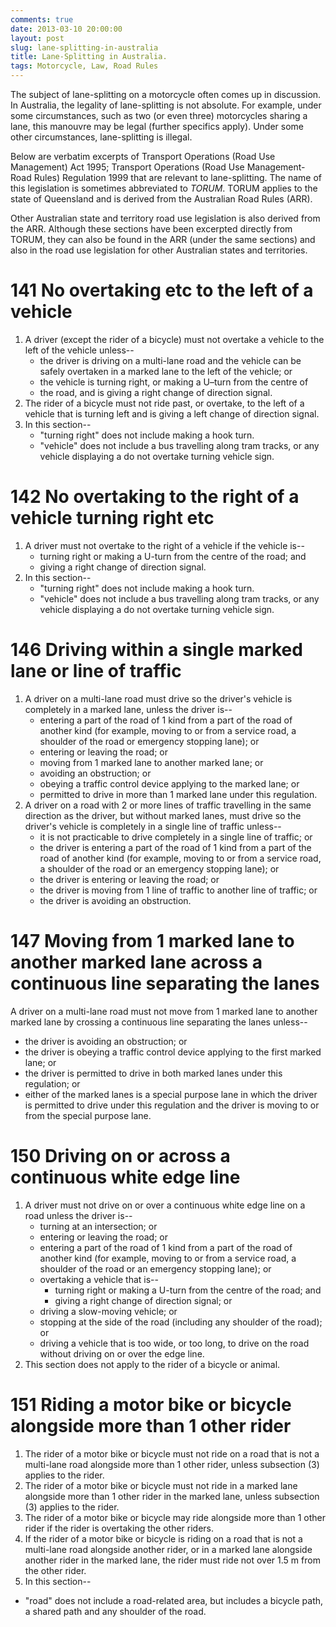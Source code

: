 ```yaml
---
comments: true
date: 2013-03-10 20:00:00
layout: post
slug: lane-splitting-in-australia
title: Lane-Splitting in Australia.
tags: Motorcycle, Law, Road Rules
---
```


The subject of lane-splitting on a motorcycle often comes up in discussion. In Australia, the legality of lane-splitting is not absolute. For example, under some circumstances, such as two (or even three) motorcycles sharing a lane, this manouvre may be legal (further specifics apply). Under some other circumstances, lane-splitting is illegal.

Below are verbatim excerpts of Transport Operations (Road Use Management) Act 1995; Transport Operations (Road Use Management-Road Rules) Regulation 1999 that are relevant to lane-splitting. The name of this legislation is sometimes abbreviated to *TORUM*. TORUM applies to the state of Queensland and is derived from the Australian Road Rules (ARR).

Other Australian state and territory road use legislation is also derived from the ARR. Although these sections have been excerpted directly from TORUM, they can also be found in the ARR (under the same sections) and also in the road use legislation for other Australian states and territories.

141 No overtaking etc to the left of a vehicle
==============================================

1. A driver (except the rider of a bicycle) must not overtake a vehicle to the left of the vehicle unless--
    * the driver is driving on a multi-lane road and the vehicle can be safely overtaken in a marked lane to the left of the vehicle; or
    * the vehicle is turning right, or making a U–turn from the centre of
    * the road, and is giving a right change of direction signal.
2. The rider of a bicycle must not ride past, or overtake, to the left of a vehicle that is turning left and is giving a left change of direction signal.
3. In this section--
    * "turning right" does not include making a hook turn.
    * "vehicle" does not include a bus travelling along tram tracks, or any vehicle displaying a do not overtake turning vehicle sign.


142 No overtaking to the right of a vehicle turning right etc
=============================================================

1. A driver must not overtake to the right of a vehicle if the vehicle is--
    * turning right or making a U-turn from the centre of the road; and
    * giving a right change of direction signal.
2. In this section--
    * "turning right" does not include making a hook turn.
    * "vehicle" does not include a bus travelling along tram tracks, or any vehicle displaying a do not overtake turning vehicle sign.


146 Driving within a single marked lane or line of traffic
==========================================================

1. A driver on a multi-lane road must drive so the driver's vehicle is completely in a marked lane, unless the driver is--
    * entering a part of the road of 1 kind from a part of the road of another kind (for example, moving to or from a service road, a shoulder of the road or emergency stopping lane); or
    * entering or leaving the road; or
    * moving from 1 marked lane to another marked lane; or
    * avoiding an obstruction; or
    * obeying a traffic control device applying to the marked lane; or
    * permitted to drive in more than 1 marked lane under this regulation.
2. A driver on a road with 2 or more lines of traffic travelling in the same direction as the driver, but without marked lanes, must drive so the driver's vehicle is completely in a single line of traffic unless--
    * it is not practicable to drive completely in a single line of traffic; or
    * the driver is entering a part of the road of 1 kind from a part of the road of another kind (for example, moving to or from a service road, a shoulder of the road or an emergency stopping lane); or
    * the driver is entering or leaving the road; or
    * the driver is moving from 1 line of traffic to another line of traffic; or
    * the driver is avoiding an obstruction.


147 Moving from 1 marked lane to another marked lane across a continuous line separating the lanes
==================================================================================================

A driver on a multi-lane road must not move from 1 marked lane to another marked lane by crossing a continuous line separating the lanes unless--

* the driver is avoiding an obstruction; or
* the driver is obeying a traffic control device applying to the first marked lane; or
* the driver is permitted to drive in both marked lanes under this regulation; or
* either of the marked lanes is a special purpose lane in which the driver is permitted to drive under this regulation and the driver is moving to or from the special purpose lane.


150 Driving on or across a continuous white edge line
=====================================================

1. A driver must not drive on or over a continuous white edge line on a road unless the driver is--
    - turning at an intersection; or
    - entering or leaving the road; or
    - entering a part of the road of 1 kind from a part of the road of another kind (for example, moving to or from a service road, a shoulder of the road or an emergency stopping lane); or
    - overtaking a vehicle that is--
        * turning right or making a U-turn from the centre of the road; and
        * giving a right change of direction signal; or
    - driving a slow-moving vehicle; or
    - stopping at the side of the road (including any shoulder of the road); or
    - driving a vehicle that is too wide, or too long, to drive on the road without driving on or over the edge line.
2. This section does not apply to the rider of a bicycle or animal.


151 Riding a motor bike or bicycle alongside more than 1 other rider
====================================================================

1. The rider of a motor bike or bicycle must not ride on a road that is not a multi-lane road alongside more than 1 other rider, unless subsection (3) applies to the rider.
2. The rider of a motor bike or bicycle must not ride in a marked lane alongside more than 1 other rider in the marked lane, unless subsection (3) applies to the rider.
3. The rider of a motor bike or bicycle may ride alongside more than 1 other rider if the rider is overtaking the other riders.
4. If the rider of a motor bike or bicycle is riding on a road that is not a multi-lane road alongside another rider, or in a marked lane alongside another rider in the marked lane, the rider must ride not over 1.5 m from the other rider.
5. In this section--
  * "road" does not include a road-related area, but includes a bicycle path, a shared path and any shoulder of the road.


